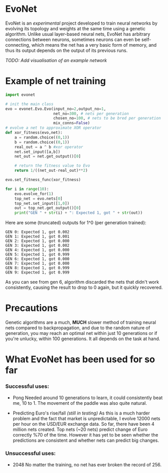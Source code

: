 # EvoNet
EvoNet is an *experimental* project developed to train neural networks by evolving its topology and weights at the same time using a genetic algorithm.
Unlike usual layer-based neural nets, EvoNet has arbitrary connections between neurons, sometimes neurons can even be self-connecting, which means the net has a very basic form of memory, and thus its output depends on the output of its previous runs.

*TODO: Add visualisation of an example network*

# Example of net training
```python
import evonet

# init the main class
evo = evonet.Evo.Evo(input_no=2,output_no=1,
                     net_no=300, # nets per generation
                     chosen_no=100, # nets to be bred per generation
                     mix_conns=False)
# evolve a net to approximate XOR operator
def xor_fitness(evo,net):
    a = random.choice((0,1))
    b = random.choice((0,1))
    real_out = a ^ b #xor operator
    net.set_input([a,b])
    net_out = net.get_output()[0]

    # return the fitness value to Evo
    return 1/((net_out-real_out)**2)

evo.set_fitness_func(xor_fitness)

for i in range(10):
    evo.evolve_for(1)
    top_net = evo.nets[0]
    top_net.set_input([1,0])
    out = top_net.get_output()[0]
    print("GEN " + str(i) + ": Expected 1, got " + str(out))
```

Here are some (truncated) outputs for 1^0 (per generation trained):
```
GEN 0: Expected 1, got 0.002
GEN 1: Expected 1, got 0.001
GEN 2: Expected 1, got 0.000
GEN 3: Expected 1, got 0.002
GEN 4: Expected 1, got 0.000
GEN 5: Expected 1, got 0.999
GEN 6: Expected 1, got 0.000
GEN 7: Expected 1, got 0.000
GEN 8: Expected 1, got 0.999
GEN 9: Expected 1, got 0.999
```
As you can see from gen 6, algorithm discarded the nets that didn't work consistently, causing the result to drop to 0 again, but it quickly recovered.

# Precautions
Genetic algorithms are a much, **MUCH** slower method of training neural nets compared to backpropagation, and due to the random nature of generation, you may reach an optimal net within just 10 generations or if you're unlucky, within 100 generations. It all depends on the task at hand.

# What EvoNet has been used for so far
### Successful uses:
* Pong
Needed around 10 generations to learn, it could consistently beat me, 10 to 1.
The movement of the paddle was also quite natural.

* Predicting Euro's rise/fall *(still in testing)*
As this is a much harder problem and the fact that market is unpredictable, I evolve 12000 nets per hour on the USD/EUR exchange data. So far, there have been 4 million nets created. Top nets (~20 nets) predict change of Euro correctly %70 of the time. However it has yet to be seen whether the predictions are consistent and whether nets can predict big changes.

### Unsuccessful uses:
* 2048
No matter the training, no net has ever broken the record of 256.
